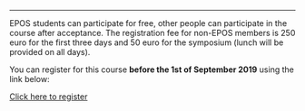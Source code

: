 
------

EPOS students can participate for free, other people can participate in the course after acceptance. 
The registration fee for non-EPOS members is 250 euro for the first three days and 50 euro for the symposium (lunch will be provided on all days).

You can register for this course **before the 1st of September 2019** using the link below:


[Click here to register](https://forms.gle/8Kp31x7BqQ2KX9YX7)
